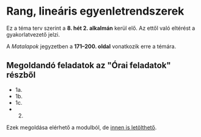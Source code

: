 # Rang, lineáris egyenletrendszerek

Ez a téma terv szerint a **8. hét 2. alkalmán** kerül elő. Az ettől való eltérést a gyakorlatvezető jelzi.

A *Matalapok* jegyzetben a **171–200. oldal** vonatkozik erre a témára.

## Megoldandó feladatok az "Órai feladatok" részből

- 1a.
- 1b.
- 1c.
- 2.

Ezek megoldása elérhető a modulból, de [innen is letölthető](https://canvas.elte.hu/courses/45858/files/3111639/download?wrap=1).

